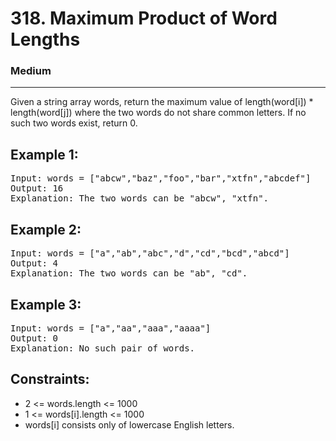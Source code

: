 # 318. Maximum Product of Word Lengths

### Medium

---

Given a string array words, return the maximum value of length(word[i]) \* length(word[j]) where the two words do not share common letters. If no such two words exist, return 0.

## Example 1:

<pre>
Input: words = ["abcw","baz","foo","bar","xtfn","abcdef"]
Output: 16
Explanation: The two words can be "abcw", "xtfn".
</pre>

## Example 2:

<pre>
Input: words = ["a","ab","abc","d","cd","bcd","abcd"]
Output: 4
Explanation: The two words can be "ab", "cd".
</pre>

## Example 3:

<pre>
Input: words = ["a","aa","aaa","aaaa"]
Output: 0
Explanation: No such pair of words.
</pre>

## Constraints:

- 2 <= words.length <= 1000
- 1 <= words[i].length <= 1000
- words[i] consists only of lowercase English letters.
